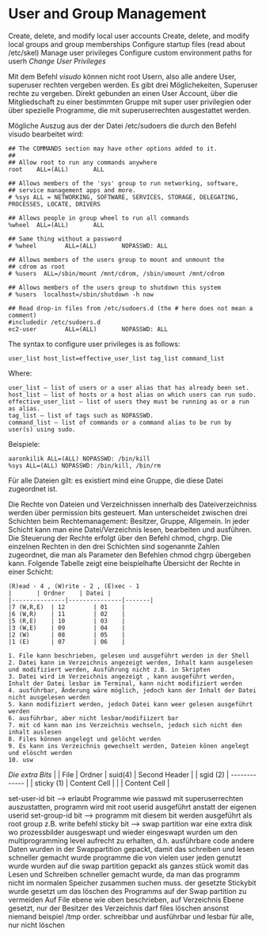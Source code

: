# User and Group Management

Create, delete, and modify local user accounts
    Create, delete, and modify local groups and group memberships
    Configure startup files (read about /etc/skel)
    Manage user privileges
    Configure custom environment paths for userh
_Change User Privileges_ 

Mit dem Befehl _visudo_ können nicht root Usern, also alle andere User, superuser rechten vergeben werden. Es gibt drei Möglichekeiten, Superuser rechte zu vergeben. Direkt  gebunden an einen User Account, über die Mitgliedschaft zu einer bestimmten Gruppe mit super user privilegien oder über spezielle Programme, die mit superuserrechten ausgestattet werden. 

Mögliche Auszug aus der der Datei /etc/sudoers die durch den Befehl visudo bearbeitet wird: 

	## The COMMANDS section may have other options added to it.
	##
	## Allow root to run any commands anywhere
	root    ALL=(ALL)       ALL

	## Allows members of the 'sys' group to run networking, software,
	## service management apps and more.
	# %sys ALL = NETWORKING, SOFTWARE, SERVICES, STORAGE, DELEGATING, PROCESSES, LOCATE, DRIVERS

	## Allows people in group wheel to run all commands
	%wheel  ALL=(ALL)       ALL

	## Same thing without a password
	# %wheel        ALL=(ALL)       NOPASSWD: ALL

	## Allows members of the users group to mount and unmount the
	## cdrom as root
	# %users  ALL=/sbin/mount /mnt/cdrom, /sbin/umount /mnt/cdrom

	## Allows members of the users group to shutdown this system
	# %users  localhost=/sbin/shutdown -h now

	## Read drop-in files from /etc/sudoers.d (the # here does not mean a comment)
	#includedir /etc/sudoers.d
	ec2-user        ALL=(ALL)       NOPASSWD: ALL

The syntax to configure user privileges is as follows:

	user_list host_list=effective_user_list tag_list command_list
Where:

	user_list – list of users or a user alias that has already been set.
	host_list – list of hosts or a host alias on which users can run sudo.
	effective_user_list – list of users they must be running as or a run as alias.
	tag_list – list of tags such as NOPASSWD.
	command_list – list of commands or a command alias to be run by user(s) using sudo.
    
Beispiele:
	
	aaronkilik ALL=(ALL) NOPASSWD: /bin/kill
	%sys ALL=(ALL) NOPASSWD: /bin/kill, /bin/rm

Für alle Dateien gilt: es existiert mind eine Gruppe, die diese Datei zugeordnet ist. 

Die Rechte von Dateien und Verzeichnissen innerhalb des Dateiverzeichniss werden über permission bits gesteuert. Man unterscheidet
zwischen drei Schichten beim Rechtemanagement: Besitzer, Gruppe, Allgemein. 
In jeder Schicht kann man eine Datei/Verzeichnis lesen, bearbeiten und ausführen. Die Steuerung der Rechte erfolgt über den Befehl
chmod, chgrp. Die einzelnen Rechten in den drei Schichten sind sogenannte Zahlen zugeordnet, die man als Parameter den Befehlen
chmod chgrp übergeben kann. Folgende Tabelle zeigt eine beispielhafte Übersicht der Rechte in einer Schicht: 

	(R)ead - 4 , (W)rite - 2 , (E)xec - 1 
	|		| Ordner 	| Datei |
	|---------------|---------------|-------|
	|7 (W,R,E)	| 12		| 01	|
	|6 (W,R)	| 11		| 02	|
	|5 (R,E)	| 10		| 03	|
	|3 (W,E)	| 09		| 04	|
	|2 (W)		| 08		| 05	|
	|1 (E)		| 07		| 06	|

	1. File kann beschrieben, gelesen und ausgeführt werden in der Shell
	2. Datei kann im Verzeichnis angezeigt werden, Inhalt kann ausgelesen und modifiziert werden, Ausführung nicht z.B. in Skripten
	3. Datei wird im Verzeichnis angezeigt , kann ausgeführt werden, Inhalt der Datei lesbar im Terminal, kann nicht modifiziert werden
	4. ausführbar, Änderung wäre möglich, jedoch kann der Inhalt der Datei nicht ausgelesen werden
	5. kann modifiziert werden, jedoch Datei kann weer gelesen ausgeführt werden
	6. ausführbar, aber nicht lesbar/modifiizert bar
	7. mit cd kann man ins Verzeichnis wechseln, jedoch sich nicht den inhalt auslesen 
	8. Files können angelegt und gelöcht werden
	9. Es kann ins Verzeichnis gewechselt werden, Dateien könen angelegt und elöscht werden
	10. usw



_Die extra Bits_ 
|		| File		| Ordner
| suid(4)	| Second Header |
| sgid (2) 	| 	------------- |
| sticky (1) 	| Content Cell  |
|    | Content Cell  |

set-user-id bit --> erlaubt Programme wie passwd mit superuserrechten auszustatten, programm wird mit root userid ausgeführt
			anstatt der eigenen userid
set-group-id bit --> programm mit diesem bit werden ausgeführt als root group z.B. write befehl
sticky bit --> swap partition war eine extra disk wo prozessbilder ausgeswapt und wieder eingeswapt wurden um den multiprogramming level
aufrecht zu erhalten, d.h. ausführbare code andere Daten wurden in der Swappartition gepackt, damit das schreiben und lesen schneller
gemacht wurde programme die von vielen user jeden genutzt wurde wurden auf die swap partition gepackt als ganzes stück womit das Lesen und Schreiben
schneller gemacht wurde, da man das programm nicht im normalen Speicher zusammen suchen muss. der gesetzte Stickybit wurde gesetzt um das 
löschen des Programms auf der Swap partition zu vermeiden
Auf File ebene wie oben beschrieben, auf Verzeichnis Ebene gesetzt, nur der Besitzer des Verzeichnis darf files löschen ansonst niemand
beispiel /tmp order. schreibbar und ausführbar und lesbar für alle, nur nicht löschen


